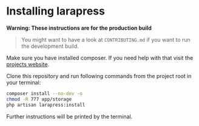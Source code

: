# Installing larapress

__Warning: These instructions are for the production build__

> You might want to have a look at `CONTRIBUTING.md` if you want to run the development build.

Make sure you have installed composer. If you need help with that visit the [projects website](https://getcomposer.org).

Clone this repository and run following commands from the project root in your terminal:

```bash
composer install --no-dev -o
chmod -R 777 app/storage
php artisan larapress:install
```

Further instructions will be printed by the terminal.
